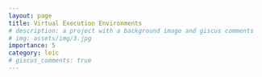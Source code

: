 ```yaml
---
layout: page
title: Virtual Execution Environments
# description: a project with a background image and giscus comments
# img: assets/img/3.jpg
importance: 5
category: leic
# giscus_comments: true
---
```



<!-- <a href="https://www.isel.pt/en/leic/cloud-computing">Cloud Computing course description</a> -->